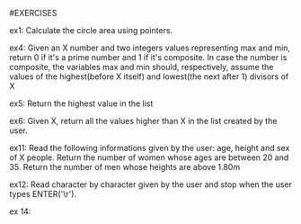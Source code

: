 #EXERCISES

<p>ex1: Calculate the circle area using pointers.</p>

<p>ex4: Given an X number and two integers values representing max and min, return 0 if it's a prime number and 1 if it's composite. In case the number is composite, the variables max and min should, respectively, assume the values of the highest(before X itself) and lowest(the next after 1) divisors of X  </p>

<p>ex5: Return the highest value in the list</p>

<p>ex6: Given X, return all the values higher than X in the list created by the user.</p>

<p>ex11: Read the following informations given by the user: age, height and sex of X people. Return the number of women whose ages are between 20 and 35. Return the number of men whose heights are above 1.80m</p>

<p>ex12: Read character by character given by the user and stop when the user types ENTER('\r').</p>

<p>ex 14: </p>
